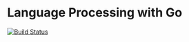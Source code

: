 # Language Processing with Go
[![Build Status](https://travis-ci.org/kentac55/language-processing-go.svg?branch=master)](https://travis-ci.org/kentac55/language-processing-go)